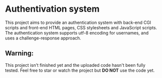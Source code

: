 # Authentivation system

This project aims to provide an authentication system with back-end CGI scripts and front-end HTML pages, CSS stylesheets and JavaScript scripts. The authentication system supports utf-8 encoding for usernames, and uses a challenge-response approach.

## Warning:

This project isn't finished yet and the uploaded code hasn't been fully tested. Feel free to star or watch the project but **DO NOT** use the code yet.
